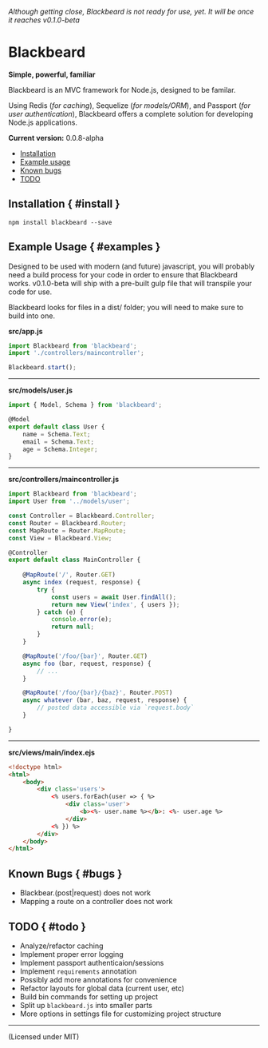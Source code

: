 *Although getting close, Blackbeard is not ready for use, yet. It will be once it reaches v0.1.0-beta*

Blackbeard
==========
**Simple, powerful, familiar**

Blackbeard is an MVC framework for Node.js, designed to be familar.

Using Redis (*for caching*), Sequelize (*for models/ORM*), and Passport (*for user authentication*), Blackbeard offers a complete solution for developing Node.js applications.

**Current version:** 0.0.8-alpha

- [Installation](#install)
- [Example usage](#examples)
- [Known bugs](#bugs)
- [TODO](#todo)

Installation { #install }
-------------------------

`npm install blackbeard --save`

Example Usage { #examples }
---------------------------

Designed to be used with modern (and future) javascript, you will probably need a build process for your code in order to ensure that Blackbeard works. v0.1.0-beta will ship with a pre-built gulp file that will transpile your code for use.

Blackbeard looks for files in a dist/ folder; you will need to make sure to build into one.

**src/app.js**
```javascript
import Blackbeard from 'blackbeard';
import './controllers/maincontroller';

Blackbeard.start();
```

---

**src/models/user.js**

```javascript
import { Model, Schema } from 'blackbeard';

@Model
export default class User {
	name = Schema.Text;
	email = Schema.Text;
	age = Schema.Integer;
}
```

---

**src/controllers/maincontroller.js**
```javascript
import Blackbeard from 'blackbeard';
import User from '../models/user';

const Controller = Blackbeard.Controller;
const Router = Blackbeard.Router;
const MapRoute = Router.MapRoute;
const View = Blackbeard.View;

@Controller
export default class MainController {
	
	@MapRoute('/', Router.GET)
	async index (request, response) {
		try {
			const users = await User.findAll();
			return new View('index', { users });
		} catch (e) {
			console.error(e);
			return null;
		}
	}

	@MapRoute('/foo/{bar}', Router.GET)
	async foo (bar, request, response) {
		// ...
	}

	@MapRoute('/foo/{bar}/{baz}', Router.POST)
	async whatever (bar, baz, request, response) {
		// posted data accessible via `request.body`
	}

}
```

---

**src/views/main/index.ejs**

```html
<!doctype html>
<html>
	<body>
		<div class='users'>
			<% users.forEach(user => { %>
				<div class='user'>
					<b><%- user.name %></b>: <%- user.age %>
				</div>
			<% }) %>
		</div>
	</body>
</html>
```

Known Bugs { #bugs }
--------------------

- Blackbear.(post|request) does not work
- Mapping a route on a controller does not work

TODO { #todo }
--------------

- Analyze/refactor caching
- Implement proper error logging
- Implement passport authenticaion/sessions
- Implement `requirements` annotation
- Possibly add more annotations for convenience
- Refactor layouts for global data (current user, etc)
- Build bin commands for setting up project
- Split up `blackbeard.js` into smaller parts
- More options in settings file for customizing project structure

---

(Licensed under MIT)
